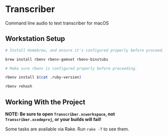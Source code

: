 # Transcriber

Command line audio to text transcriber for macOS

## Workstation Setup

```bash
# Install Homebrew, and ensure it's configured properly before proceeding.

brew install rbenv rbenv-gemset rbenv-binstubs

# Make sure rbenv is configured properly before proceeding.

rbenv install $(cat .ruby-version)

rbenv rehash
```

## Working With the Project

__NOTE: Be sure to open `Transcriber.xcworkspace`, not `Transcriber.xcodeproj`, or your builds will fail!__

Some tasks are available via Rake.  Run `rake -T` to see them.
